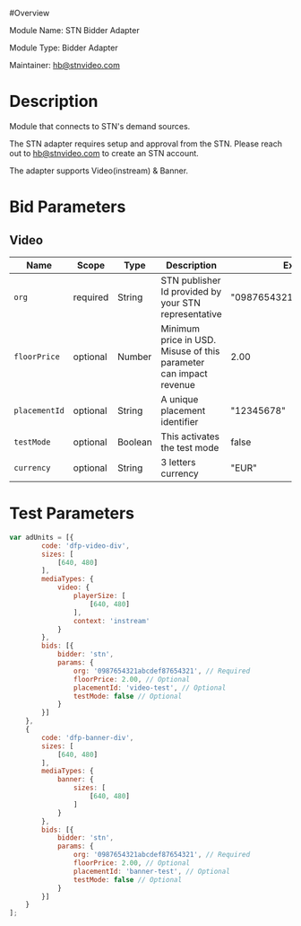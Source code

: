 #Overview

Module Name: STN Bidder Adapter

Module Type: Bidder Adapter

Maintainer: hb@stnvideo.com


# Description

Module that connects to STN's demand sources.

The STN adapter requires setup and approval from the STN. Please reach out to hb@stnvideo.com to create an STN account.

The adapter supports Video(instream) & Banner.

# Bid Parameters
## Video

| Name | Scope | Type | Description                                                       | Example
| ---- | ----- | ---- |-------------------------------------------------------------------| -------
| `org` | required | String | STN publisher Id provided by your STN representative              | "0987654321abcdef87654321"
| `floorPrice` | optional | Number | Minimum price in USD. Misuse of this parameter can impact revenue | 2.00
| `placementId` | optional | String | A unique placement identifier                                     | "12345678"
| `testMode` | optional | Boolean | This activates the test mode                                      | false
| `currency` | optional | String | 3 letters currency                                                | "EUR"

# Test Parameters
```javascript
var adUnits = [{
        code: 'dfp-video-div',
        sizes: [
            [640, 480]
        ],
        mediaTypes: {
            video: {
                playerSize: [
                    [640, 480]
                ],
                context: 'instream'
            }
        },
        bids: [{
            bidder: 'stn',
            params: {
                org: '0987654321abcdef87654321', // Required
                floorPrice: 2.00, // Optional
                placementId: 'video-test', // Optional
                testMode: false // Optional
            }
        }]
    },
    {
        code: 'dfp-banner-div',
        sizes: [
            [640, 480]
        ],
        mediaTypes: {
            banner: {
                sizes: [
                    [640, 480]
                ]
            }
        },
        bids: [{
            bidder: 'stn',
            params: {
                org: '0987654321abcdef87654321', // Required
                floorPrice: 2.00, // Optional
                placementId: 'banner-test', // Optional
                testMode: false // Optional
            }
        }]
    }
];
```
